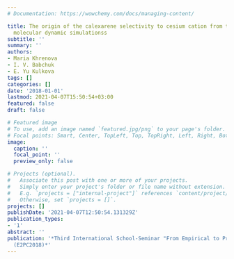 ```yaml
---
# Documentation: https://wowchemy.com/docs/managing-content/

title: The origin of the calexarene selectivity to cesium cation from the Born-Oppenheimer
  molecular dynamic simulationss
subtitle: ''
summary: ''
authors:
- Maria Khrenova
- I. V. Babchuk
- E. Yu Kulkova
tags: []
categories: []
date: '2018-01-01'
lastmod: 2021-04-07T15:50:54+03:00
featured: false
draft: false

# Featured image
# To use, add an image named `featured.jpg/png` to your page's folder.
# Focal points: Smart, Center, TopLeft, Top, TopRight, Left, Right, BottomLeft, Bottom, BottomRight.
image:
  caption: ''
  focal_point: ''
  preview_only: false

# Projects (optional).
#   Associate this post with one or more of your projects.
#   Simply enter your project's folder or file name without extension.
#   E.g. `projects = ["internal-project"]` references `content/project/deep-learning/index.md`.
#   Otherwise, set `projects = []`.
projects: []
publishDate: '2021-04-07T12:50:54.131329Z'
publication_types:
- '1'
abstract: ''
publication: '*Third International School-Seminar "From Empirical to Predictive chemistry"
  (E2PC2018)*'
---
```

